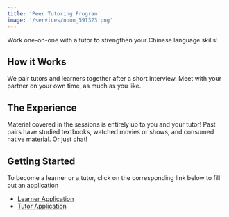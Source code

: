 ```yaml
---
title: 'Peer Tutoring Program'
image: '/services/noun_591323.png'
---
```


Work one-on-one with a tutor to strengthen your Chinese language skills!

## How it Works

We pair tutors and learners together after a short interview. Meet with your partner on your own time, as much as you like.

## The Experience

Material covered in the sessions is entirely up to you and your tutor! Past pairs have studied textbooks, watched movies or shows, and consumed native material. Or just chat!


## Getting Started

To become a learner or a tutor, click on the corresponding link below to fill out an application

- [Learner Application](https://forms.gle/oQsiXnCatZdCxH2LA)
- [Tutor Application](https://forms.gle/UBDoZFVd7EfVP9ws8)

